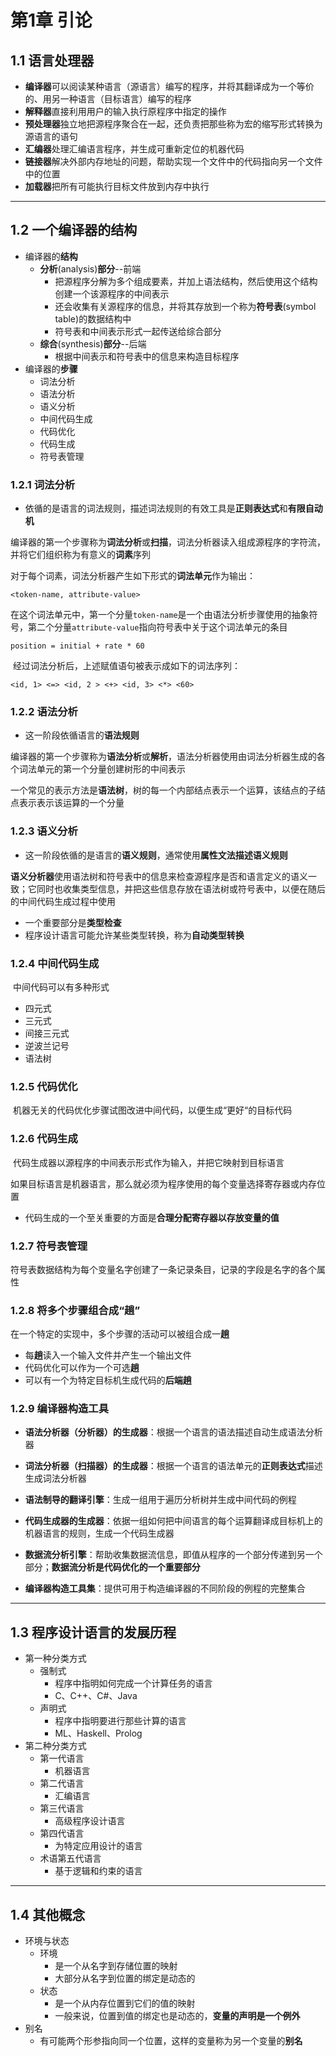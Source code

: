 # 第1章 引论

## 1.1 语言处理器

* **编译器**可以阅读某种语言（源语言）编写的程序，并将其翻译成为一个等价的、用另一种语言（目标语言）编写的程序
* **解释器**直接利用用户的输入执行原程序中指定的操作
* **预处理器**独立地把源程序聚合在一起，还负责把那些称为宏的缩写形式转换为源语言的语句
* **汇编器**处理汇编语言程序，并生成可重新定位的机器代码
* **链接器**解决外部内存地址的问题，帮助实现一个文件中的代码指向另一个文件中的位置
* **加载器**把所有可能执行目标文件放到内存中执行

---

## 1.2 一个编译器的结构

- 编译器的**结构**
  - **分析**(analysis)**部分**--前端
    - 把源程序分解为多个组成要素，并加上语法结构，然后使用这个结构创建一个该源程序的中间表示
    - 还会收集有关源程序的信息，并将其存放到一个称为**符号表**(symbol table)的数据结构中
    - 符号表和中间表示形式一起传送给综合部分
  - **综合**(synthesis)**部分**--后端
    - 根据中间表示和符号表中的信息来构造目标程序
- 编译器的**步骤**
  - 词法分析
  - 语法分析
  - 语义分析
  - 中间代码生成
  - 代码优化
  - 代码生成
  - 符号表管理

### 1.2.1 词法分析

- 依循的是语言的词法规则，描述词法规则的有效工具是**正则表达式**和**有限自动机**

​	编译器的第一个步骤称为**词法分析**或**扫描**，词法分析器读入组成源程序的字符流，并将它们组织称为有意义的**词素**序列

​	对于每个词素，词法分析器产生如下形式的**词法单元**作为输出：

```
<token-name, attribute-value>
```

​	在这个词法单元中，第一个分量`token-name`是一个由语法分析步骤使用的抽象符号，第二个分量`attribute-value`指向符号表中关于这个词法单元的条目

```
position = initial + rate * 60
```

​	经过词法分析后，上述赋值语句被表示成如下的词法序列：

```
<id, 1> <=> <id, 2 > <+> <id, 3> <*> <60>
```

### 1.2.2 语法分析

- 这一阶段依循语言的**语法规则**

​	编译器的第一个步骤称为**语法分析**或**解析**，语法分析器使用由词法分析器生成的各个词法单元的第一个分量创建树形的中间表示

​	一个常见的表示方法是**语法树**，树的每一个内部结点表示一个运算，该结点的子结点表示表示该运算的一个分量

### 1.2.3 语义分析

- 这一阶段依循的是语言的**语义规则**，通常使用**属性文法描述语义规则**

​	**语义分析器**使用语法树和符号表中的信息来检查源程序是否和语言定义的语义一致；它同时也收集类型信息，并把这些信息存放在语法树或符号表中，以便在随后的中间代码生成过程中使用

- 一个重要部分是**类型检查**
- 程序设计语言可能允许某些类型转换，称为**自动类型转换**

### 1.2.4 中间代码生成

​	中间代码可以有多种形式

- 四元式
- 三元式
- 间接三元式
- 逆波兰记号
- 语法树

### 1.2.5 代码优化

​	机器无关的代码优化步骤试图改进中间代码，以便生成“更好“的目标代码

### 1.2.6 代码生成

​	代码生成器以源程序的中间表示形式作为输入，并把它映射到目标语言

​	如果目标语言是机器语言，那么就必须为程序使用的每个变量选择寄存器或内存位置

- 代码生成的一个至关重要的方面是**合理分配寄存器以存放变量的值**

### 1.2.7 符号表管理

​	符号表数据结构为每个变量名字创建了一条记录条目，记录的字段是名字的各个属性

### 1.2.8 将多个步骤组合成“趟”

​	在一个特定的实现中，多个步骤的活动可以被组合成一**趟**

- 每**趟**读入一个输入文件并产生一个输出文件
- 代码优化可以作为一个可选**趟**
- 可以有一个为特定目标机生成代码的**后端趟**

### 1.2.9 编译器构造工具

- **语法分析器（分析器）的生成器**：根据一个语言的语法描述自动生成语法分析器

- **词法分析器（扫描器）的生成器**：根据一个语言的语法单元的**正则表达式**描述生成词法分析器
- **语法制导的翻译引擎**：生成一组用于遍历分析树并生成中间代码的例程
- **代码生成器的生成器**：依据一组如何把中间语言的每个运算翻译成目标机上的机器语言的规则，生成一个代码生成器
- **数据流分析引擎**：帮助收集数据流信息，即值从程序的一个部分传递到另一个部分；**数据流分析是代码优化的一个重要部分**
- **编译器构造工具集**：提供可用于构造编译器的不同阶段的例程的完整集合

---

## 1.3 程序设计语言的发展历程

- 第一种分类方式
  - 强制式
    - 程序中指明如何完成一个计算任务的语言
    - C、C++、C#、Java
  - 声明式
    - 程序中指明要进行那些计算的语言
    - ML、Haskell、Prolog
- 第二种分类方式
  - 第一代语言
    - 机器语言
  - 第二代语言
    - 汇编语言
  - 第三代语言
    - 高级程序设计语言
  - 第四代语言
    - 为特定应用设计的语言
  - 术语第五代语言
    - 基于逻辑和约束的语言

---

## 1.4 其他概念

- 环境与状态
  - 环境
    - 是一个从名字到存储位置的映射
    - 大部分从名字到位置的绑定是动态的
  - 状态
    - 是一个从内存位置到它们的值的映射
    - 一般来说，位置到值的绑定也是动态的，**变量的声明是一个例外**
- 别名
  - 有可能两个形参指向同一个位置，这样的变量称为另一个变量的**别名**